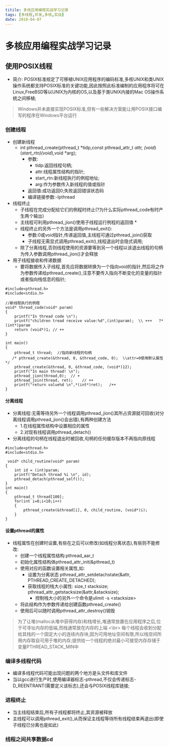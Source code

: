 ```yaml
---
titile: 多核应用编程实战学习记录
tags: [多线程,并发,多核,实战]
date: 2018-04-07
---
```


# 多核应用编程实战学习记录

## 使用POSIX线程

* 简介: POSIX标准规定了可移植UNIX应用程序的编码标准,多核UNIX和类UNIX操作系统都支持POSIX标准的关键功能,因此按照此标准编制的应用程序将可在Linux,FreeBSD等以UNIX为内核的OS,以及基于类UNIX内接的Mac OS操作系统之间移植;
> Windows并未直接实现POSIX标准,但有一些解决方案能让用POSIX接口编写的程序在Windows平台运行


### 创建线程
* 创建新线程
    * int pthread_create(pthread_t *tidp,const pthread_attr_t *attr, (void*)(*start_rtn)(void*),void *arg);
        * 参数:
            * tidp:返回线程句柄;
            * attr:线程属性结构的指针;
            * start_rtn:新线程执行的例程地址;
            * arg:作为参数传入新线程的值或指针
        * 返回值:成功返回0;失败返回错误状态码
        * 编译链接参数:\-lpthread
* 线程终止
    * 子线程在完成分配给它们的例程时终止(?为什么实际pthread_code有时产生两个输出)
    * 主线程可利用pthread_jion()使用子线程运行例程的返回值
        * 
    * 线程终止的另外一个方法是调用pthread_exit():
        * 参数:0或void指针,传递返回值,主线程可通过pthread_join()获取
        * 子线程无需显式调用pthread_exit(),线程退出时会隐式调用;
    * 除了分离线程,否则线程使用的资源要等到另一个线程以该退出线程的句柄为传入参数调用pthread_jion()才会释放
* 用子线程接收和传递数据
    * 要将数据传入子线程,首先应将数据转换为一个指向void的指针,然后将之作为参数传递给pthread_create(),注意不要传入指向不断变化的变量的指针或者指向栈信息的指针;

```
#include<pthread.h>
#include<stdio.h>

//新线程执行的例程
void* thread_code(void* param)
{
    printf("In thread code \n");
    printf("children tread receive value:%d",(int)param);  \\ +++   ?*(int*)param
    return (void*)1; // ++
}

int main()
{
    pthread_t thread;  //指向新线程的句柄
   /* pthread_create(&thread, 0, &thread_code, 0);  \\attr=0使用默认属性  */
    pthread_create(&thread, 0, &thread_code, (void*)12);
    printf("In main thread! \n");
    pthread_jion(thread,0);  // +
    pthread_join(thread, ret);    // ++
    printf("return value%d \n",*(int*)ret);   /++
}
```
#### 分离线程
* 分离线程:无需等待另外一个线程调用pthread\_jion()其所占资源就可回收(对分离线程调用pthread\_jion()会出错),有两种创建方法
    * 1.在线程属性结构中设置相应的属性
    * 2.对现有线程调用pthread_detach()
* 分离线程的句柄在线程退出时被回收,句柄的任何缓存版本不再指向原线程
```
#include<pthread.h>
#include<stdio.h>

 void* child_routine(void* param)
{
    int id = (int)param;
    printf("Detach thread %i \n", id);
    pthread_detach(pthread_self());
}
int main()
{
    pthread_t thread[100];
    for(int i=0;i<10;i++)
    {   
        pthread_create(&thread[i], 0, child_routine, (void*)i);
    }   
}
```
#### 设置pthread的属性
* 线程属性在创建时设置,有些在之后可以修改(如线程分离状态),有些则不能修改:
    * 创建一个线程属性结构:pthread\_aar\_t
    * 初始化属性结构体pthread\_attr\_init(&pthread_t)
    * 使用对应的函数设置相关属性,如:
        * 设置为分离状态 pthread\_attr\_setdetachstate(&attr, PTHREAD\_CREATE\_DETACHED);
        * 获取线程的栈大小属性: size\_t stacksize;  pthread\_attr\_getstacksize(&attr,&stacksize);
            * 控制栈大小的另外一个命令是ulimit -s \<stacksize\>
    * 将此结构作为参数传递给创建函数pthread_create()
    * 使用后可以随时调用pthread\_attr\_destroy()销毁
> 为了让堆(malloc从堆中获得内存)和栈增长,堆通常放置在应用程序之后,位于可寻址内存的低端,而栈通常放在内存的上端 <\br>
  每个线程会收到分配给其栈的一个固定大小的连续内存块,因为可用地址空间有限,所以栈空间所用内存取自可用于堆的内存;提供给一个线程的绝对最小可接受内存存储于变量PTHREAD\_STACK\_MIN中

### 编译多线程代码
* 编译多线程代码可能出现问题的两个地方是头文件和库文件
* 当以gcc进行生产时,使用编译器标志\-pthread,不仅会传递标志\-D_REENTRANT(需要定义该标志),还会与POSIX线程库链接;
### 进程终止
* 当主线程结束后,所有子线程都将终止,其资源被释放
* 主线程可以调用pthread\_exit(),从而保证主线程等待所有线程结束再退出(即使子线程已分离也是如此)

### 线程之间共享数据cd
